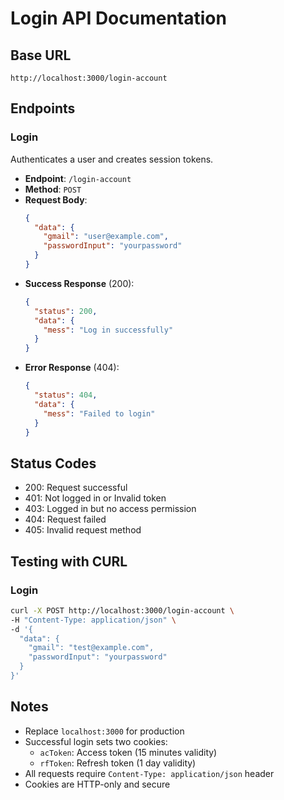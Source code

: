 # Login API Documentation

## Base URL
```
http://localhost:3000/login-account
```

## Endpoints

### Login
Authenticates a user and creates session tokens.

- **Endpoint**: `/login-account`
- **Method**: `POST`
- **Request Body**:
  ```json
  {
    "data": {
      "gmail": "user@example.com",
      "passwordInput": "yourpassword"
    }
  }
  ```
- **Success Response** (200):
  ```json
  {
    "status": 200,
    "data": {
      "mess": "Log in successfully"
    }
  }
  ```
- **Error Response** (404):
  ```json
  {
    "status": 404,
    "data": {
      "mess": "Failed to login"
    }
  }
  ```

## Status Codes
- 200: Request successful
- 401: Not logged in or Invalid token
- 403: Logged in but no access permission
- 404: Request failed
- 405: Invalid request method

## Testing with CURL

### Login
```bash
curl -X POST http://localhost:3000/login-account \
-H "Content-Type: application/json" \
-d '{
  "data": {
    "gmail": "test@example.com",
    "passwordInput": "yourpassword"
  }
}'
```

## Notes
- Replace `localhost:3000` for production
- Successful login sets two cookies:
  - `acToken`: Access token (15 minutes validity)
  - `rfToken`: Refresh token (1 day validity)
- All requests require `Content-Type: application/json` header
- Cookies are HTTP-only and secure 
